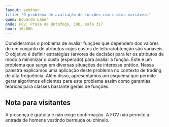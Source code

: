 ```yaml
---
layout: seminar
title: "O problema de avaliação de funções com custos variáveis"
quem: Eduardo Laber  
onde: FGV, Praia de Botafogo, 190, sala 317
hour: 16:00h
---
```


Consideramos o problema de avaliar funções que dependem dos valores de
um conjunto de atributos cujos custos de leitura/obtenção são
variáveis. O objetivo é definir estratégias (árvores de decisão) para
ler os atributos de modo a minimizar o custo (esperado) para avaliar a
função. Este é um problema que surge em diversas situações de
interesse prático. Nessa palestra explicamos uma aplicação deste
problema no contexto de trading de alta frequência. Além disso,
apresentamos um esquema que permite gerar algoritmos eficientes para
este problema assim como garantias teóricas para classes bastante
gerais de funções.


## Nota para visitantes

A presença é gratuíta e não exige confirmação. A FGV não permite a
entrada de homens vestindo bermuda ou chinelo.
